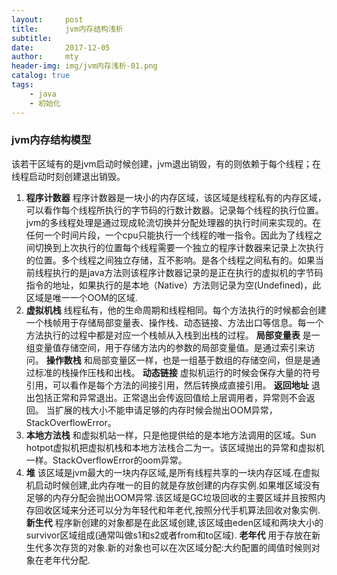 ```yaml
---
layout:     post
title:      jvm内存结构浅析
subtitle:   
date:       2017-12-05
author:     mty
header-img: img/jvm内存浅析-01.png
catalog: true
tags:
    - java
    - 初始化
---
```

### jvm内存结构模型

该若干区域有的是jvm启动时候创建，jvm退出销毁，有的则依赖于每个线程；在线程启动时刻创建退出销毁。
1. **程序计数器** 程序计数器是一块小的内存区域，该区域是线程私有的内存区域，可以看作每个线程所执行的字节码的行数计数器。记录每个线程的执行位置。jvm的多线程处理是通过现成轮流切换并分配处理器的执行时间来实现的。在任何一个时间片段，一个cpu只能执行一个线程的唯一指令。因此为了线程之间切换到上次执行的位置每个线程需要一个独立的程序计数器来记录上次执行的位置。多个线程之间独立存储，互不影响。是各个线程之间私有的。如果当前线程执行的是java方法则该程序计数器记录的是正在执行的虚拟机的字节码指令的地址，如果执行的是本地（Native）方法则记录为空(Undefined)，此区域是唯一一个OOM的区域.
2. **虚拟机栈** 线程私有，他的生命周期和线程相同。每个方法执行的时候都会创建一个栈帧用于存储局部变量表、操作栈、动态链接、方法出口等信息。每一个方法执行的过程中都是对应一个栈帧从入栈到出栈的过程。
**局部变量表** 是一组变量值存储空间，用于存储方法内的参数的局部变量值。是通过索引来访问。
**操作数栈** 和局部变量区一样，也是一组基于数组的存储空间，但是是通过标准的栈操作压栈和出栈。
**动态链接** 虚拟机运行的时候会保存大量的符号引用，可以看作是每个方法的间接引用，然后转换成直接引用。
**返回地址** 退出包括正常和异常退出。正常退出会传返回值给上层调用者，异常则不会返回。
当扩展的栈大小不能申请足够的内存时候会抛出OOM异常，StackOverflowError。
3. **本地方法栈** 和虚拟机站一样，只是他提供给的是本地方法调用的区域。Sun hotpot虚拟机把虚拟机栈和本地方法栈合二为一。该区域抛出的异常和虚拟机一样。StackOverflowError的oom异常。
4. **堆** 该区域是jvm最大的一块内存区域,是所有线程共享的一块内存区域.在虚拟机启动时候创建,此内存唯一的目的就是存放创建的内存实例.如果堆区域没有足够的内存分配会抛出OOM异常.该区域是GC垃圾回收的主要区域并且按照内存回收区域来分还可以分为年轻代和年老代,按照分代手机算法回收对象实例.
**新生代** 程序新创建的对象都是在此区域创建,该区域由eden区域和两块大小的survivor区域组成(通常叫做s1和s2或者from和to区域).
**老年代** 用于存放在新生代多次存货的对象.新的对象也可以在次区域分配:大约配置的阈值时候则对象在老年代分配.
